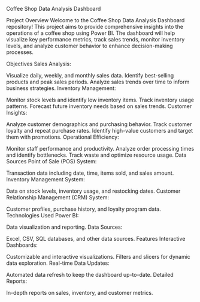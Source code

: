 Coffee Shop Data Analysis Dashboard

Project Overview
Welcome to the Coffee Shop Data Analysis Dashboard repository! This project aims to provide comprehensive insights into the operations of a coffee shop using Power BI. The dashboard will help visualize key performance metrics, track sales trends, monitor inventory levels, and analyze customer behavior to enhance decision-making processes.

Objectives
Sales Analysis:

Visualize daily, weekly, and monthly sales data.
Identify best-selling products and peak sales periods.
Analyze sales trends over time to inform business strategies.
Inventory Management:

Monitor stock levels and identify low inventory items.
Track inventory usage patterns.
Forecast future inventory needs based on sales trends.
Customer Insights:

Analyze customer demographics and purchasing behavior.
Track customer loyalty and repeat purchase rates.
Identify high-value customers and target them with promotions.
Operational Efficiency:

Monitor staff performance and productivity.
Analyze order processing times and identify bottlenecks.
Track waste and optimize resource usage.
Data Sources
Point of Sale (POS) System:

Transaction data including date, time, items sold, and sales amount.
Inventory Management System:

Data on stock levels, inventory usage, and restocking dates.
Customer Relationship Management (CRM) System:

Customer profiles, purchase history, and loyalty program data.
Technologies Used
Power BI:

Data visualization and reporting.
Data Sources:

Excel, CSV, SQL databases, and other data sources.
Features
Interactive Dashboards:

Customizable and interactive visualizations.
Filters and slicers for dynamic data exploration.
Real-time Data Updates:

Automated data refresh to keep the dashboard up-to-date.
Detailed Reports:

In-depth reports on sales, inventory, and customer metrics.

